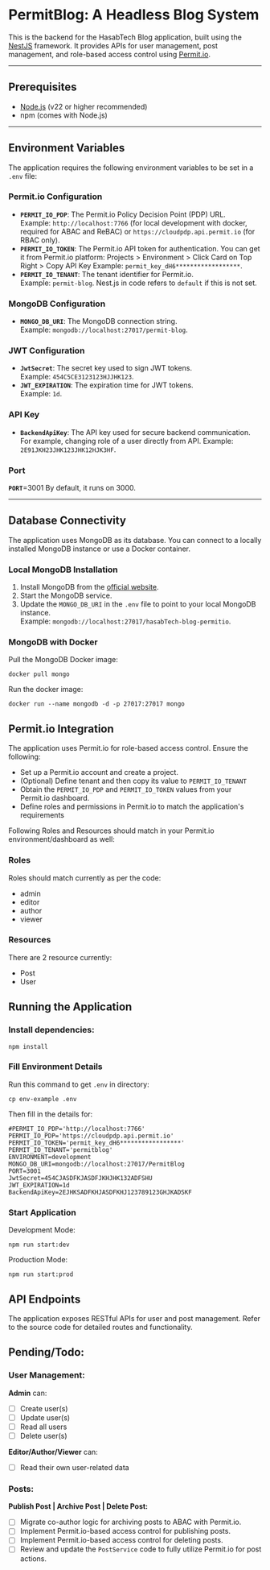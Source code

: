 # PermitBlog: A Headless Blog System

This is the backend for the HasabTech Blog application, built using the [NestJS](https://nestjs.com/) framework. It provides APIs for user management, post management, and role-based access control using [Permit.io](https://permit.io/).

---

## Prerequisites
- [Node.js](https://nodejs.org/) (v22 or higher recommended)
- npm (comes with Node.js)

---

## Environment Variables

The application requires the following environment variables to be set in a `.env` file:

### Permit.io Configuration
- **`PERMIT_IO_PDP`**: The Permit.io Policy Decision Point (PDP) URL.  
  Example: `http://localhost:7766` (for local development with docker, required for ABAC and ReBAC) or `https://cloudpdp.api.permit.io` (for RBAC only).
- **`PERMIT_IO_TOKEN`**: The Permit.io API token for authentication. You can get it from Permit.io platform: Projects > Environment > Click Card on Top Right > Copy API Key
  Example: `permit_key_dH6******************`.
- **`PERMIT_IO_TENANT`**: The tenant identifier for Permit.io.  
  Example: `permit-blog`. Nest.js in code refers to `default` if this is not set.

### MongoDB Configuration
- **`MONGO_DB_URI`**: The MongoDB connection string.  
  Example: `mongodb://localhost:27017/permit-blog`.

### JWT Configuration
- **`JwtSecret`**: The secret key used to sign JWT tokens.  
  Example: `454C5CE3123123HJJHK123`.
- **`JWT_EXPIRATION`**: The expiration time for JWT tokens.  
  Example: `1d`.

### API Key
- **`BackendApiKey`**: The API key used for secure backend communication. For example, changing role of a user directly from API. 
  Example: `2E91JKH23JHK123JHK12HJK3HF`.

### Port
**`PORT`**=3001
By default, it runs on 3000.


---

## Database Connectivity

The application uses MongoDB as its database. You can connect to a locally installed MongoDB instance or use a Docker container.

### Local MongoDB Installation
1. Install MongoDB from the [official website](https://www.mongodb.com/try/download/community).
2. Start the MongoDB service.
3. Update the `MONGO_DB_URI` in the `.env` file to point to your local MongoDB instance.  
   Example: `mongodb://localhost:27017/hasabTech-blog-permitio`.

### MongoDB with Docker

Pull the MongoDB Docker image:

```
docker pull mongo
```

Run the docker image:
```
docker run --name mongodb -d -p 27017:27017 mongo
```

## Permit.io Integration

The application uses Permit.io for role-based access control. Ensure the following:

- Set up a Permit.io account and create a project.
- (Optional) Define tenant and then copy its value to `PERMIT_IO_TENANT`
- Obtain the `PERMIT_IO_PDP` and `PERMIT_IO_TOKEN` values from your Permit.io dashboard.
- Define roles and permissions in Permit.io to match the application's requirements

Following Roles and Resources should match in your Permit.io environment/dashboard as well:
### Roles
Roles should match currently as per the code:
- admin
- editor
- author
- viewer

### Resources
There are 2 resource currently:
- Post
- User

## Running the Application

### Install dependencies:
```
npm install
```

### Fill Environment Details

Run this command to get `.env` in directory:
```
cp env-example .env
```
Then fill in the details for:
```
#PERMIT_IO_PDP='http://localhost:7766'
PERMIT_IO_PDP='https://cloudpdp.api.permit.io'
PERMIT_IO_TOKEN='permit_key_dH6*****************'
PERMIT_IO_TENANT='permitblog'
ENVIRONMENT=development
MONGO_DB_URI=mongodb://localhost:27017/PermitBlog
PORT=3001
JwtSecret=454CJASDFKJASDFJKHJHK132ADFSHU
JWT_EXPIRATION=1d
BackendApiKey=2EJHKSADFKHJASDFKHJ123789123GHJKADSKF

```

### Start Application

Development Mode:
```
npm run start:dev
```
Production Mode:
```
npm run start:prod
```

## API Endpoints
The application exposes RESTful APIs for user and post management. Refer to the source code for detailed routes and functionality.

## Pending/Todo:

### User Management:

**Admin** can:
- [ ] Create user(s)
- [ ] Update user(s)
- [ ] Read all users
- [ ] Delete user(s)

**Editor/Author/Viewer** can:
- [ ] Read their own user-related data

### Posts:

**Publish Post | Archive Post | Delete Post:**
- [ ] Migrate co-author logic for archiving posts to ABAC with Permit.io.
- [ ] Implement Permit.io-based access control for publishing posts.
- [ ] Implement Permit.io-based access control for deleting posts.
- [ ] Review and update the `PostService` code to fully utilize Permit.io for post actions.
